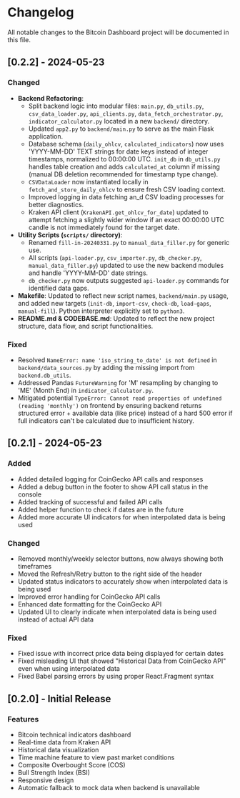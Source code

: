 # Changelog

All notable changes to the Bitcoin Dashboard project will be documented in this file.

## [0.2.2] - 2024-05-23

### Changed
- **Backend Refactoring**:
  - Split backend logic into modular files: `main.py`, `db_utils.py`, `csv_data_loader.py`, `api_clients.py`, `data_fetch_orchestrator.py`, `indicator_calculator.py` located in a new `backend/` directory.
  - Updated `app2.py` to `backend/main.py` to serve as the main Flask application.
  - Database schema (`daily_ohlcv`, `calculated_indicators`) now uses 'YYYY-MM-DD' TEXT strings for date keys instead of integer timestamps, normalized to 00:00:00 UTC. `init_db` in `db_utils.py` handles table creation and adds `calculated_at` column if missing (manual DB deletion recommended for timestamp type change).
  - `CSVDataLoader` now instantiated locally in `fetch_and_store_daily_ohlcv` to ensure fresh CSV loading context.
  - Improved logging in data fetching an_d CSV loading processes for better diagnostics.
  - Kraken API client (`KrakenAPI.get_ohlcv_for_date`) updated to attempt fetching a slightly wider window if an exact 00:00:00 UTC candle is not immediately found for the target date.
- **Utility Scripts (`scripts/` directory)**:
  - Renamed `fill-in-20240331.py` to `manual_data_filler.py` for generic use.
  - All scripts (`api-loader.py`, `csv_importer.py`, `db_checker.py`, `manual_data_filler.py`) updated to use the new backend modules and handle 'YYYY-MM-DD' date strings.
  - `db_checker.py` now outputs suggested `api-loader.py` commands for identified data gaps.
- **Makefile**: Updated to reflect new script names, `backend/main.py` usage, and added new targets (`init-db`, `import-csv`, `check-db`, `load-gaps`, `manual-fill`). Python interpreter explicitly set to `python3`.
- **README.md & CODEBASE.md**: Updated to reflect the new project structure, data flow, and script functionalities.

### Fixed
- Resolved `NameError: name 'iso_string_to_date' is not defined` in `backend/data_sources.py` by adding the missing import from `backend.db_utils`.
- Addressed Pandas `FutureWarning` for 'M' resampling by changing to 'ME' (Month End) in `indicator_calculator.py`.
- Mitigated potential `TypeError: Cannot read properties of undefined (reading 'monthly')` on frontend by ensuring backend returns structured error + available data (like price) instead of a hard 500 error if full indicators can't be calculated due to insufficient history.

## [0.2.1] - 2024-05-23

### Added
- Added detailed logging for CoinGecko API calls and responses
- Added a debug button in the footer to show API call status in the console
- Added tracking of successful and failed API calls
- Added helper function to check if dates are in the future
- Added more accurate UI indicators for when interpolated data is being used

### Changed
- Removed monthly/weekly selector buttons, now always showing both timeframes
- Moved the Refresh/Retry button to the right side of the header
- Updated status indicators to accurately show when interpolated data is being used
- Improved error handling for CoinGecko API calls
- Enhanced date formatting for the CoinGecko API
- Updated UI to clearly indicate when interpolated data is being used instead of actual API data

### Fixed
- Fixed issue with incorrect price data being displayed for certain dates
- Fixed misleading UI that showed "Historical Data from CoinGecko API" even when using interpolated data
- Fixed Babel parsing errors by using proper React.Fragment syntax

## [0.2.0] - Initial Release

### Features
- Bitcoin technical indicators dashboard
- Real-time data from Kraken API
- Historical data visualization
- Time machine feature to view past market conditions
- Composite Overbought Score (COS)
- Bull Strength Index (BSI)
- Responsive design
- Automatic fallback to mock data when backend is unavailable
